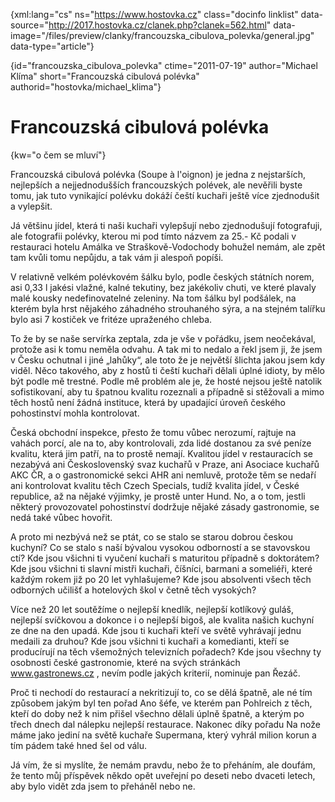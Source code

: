 
{xml:lang="cs" ns="https://www.hostovka.cz" class="docinfo linklist" data-source="http://2017.hostovka.cz/clanek.php?clanek=562.html" data-image="/files/preview/clanky/francouzska\_cibulova\_polevka/general.jpg" data-type="article"}

{id="francouzska\_cibulova\_polevka" ctime="2011-07-19" author="Michael Klíma" short="Francouzská cibulová polévka" authorid="hostovka/michael_klima"}

# Francouzská cibulová polévka

<!-- generated attribute kw by user_udpatekw.sh on 2019-04-16, do not edit -->

{kw="o čem se mluví"}

Francouzská cibulová polévka (Soupe à l'oignon) je jedna z nejstarších, nejlepších a nejjednodušších francouzských polévek, ale nevěřili byste tomu, jak tuto vynikající polévku dokáží čeští kuchaři ještě více zjednodušit a vylepšit.

Já většinu jídel, která ti naši kuchaři vylepšují nebo zjednodušují fotografuji, ale fotografii polévky, kterou mi pod tímto názvem za 25.- Kč podali v restauraci hotelu Amálka ve Straškově-Vodochody bohužel nemám, ale zpět tam kvůli tomu nepůjdu, a tak vám ji alespoň popíši.

V relativně velkém polévkovém šálku bylo, podle českých státních norem, asi 0,33 l jakési vlažné, kalné tekutiny, bez jakékoliv chuti, ve které plavaly malé kousky nedefinovatelné zeleniny. Na tom šálku byl podšálek, na kterém byla hrst nějakého záhadného strouhaného sýra, a na stejném talířku bylo asi 7 kostiček ve fritéze upraženého chleba.

To že by se naše servírka zeptala, zda je vše v pořádku, jsem neočekával, protože asi k tomu neměla odvahu. A tak mi to nedalo a řekl jsem ji, že jsem v Česku ochutnal i jiné „lahůky“, ale toto že je největší šlichta jakou jsem kdy viděl. Něco takového, aby z hostů ti čeští kuchaři dělali úplné idioty, by mělo být podle mě trestné. Podle mě problém ale je, že hosté nejsou ještě natolik sofistikovaní, aby tu špatnou kvalitu rozeznali a případně si stěžovali a mimo těch hostů není žádná instituce, která by upadající úroveň českého pohostinství mohla kontrolovat.

Česká obchodní inspekce, přesto že tomu vůbec nerozumí, rajtuje na vahách porcí, ale na to, aby kontrolovali, zda lidé dostanou za své peníze kvalitu, která jim patří, na to prostě nemají. Kvalitou jídel v restauracích se nezabývá ani Československý svaz kuchařů v Praze, ani Asociace kuchařů AKC ČR, a o gastronomické sekci AHR ani nemluvě, protože těm se nedaří ani kontrolovat kvalitu těch Czech Specials, tudíž kvalita jídel, v České republice, až na nějaké výjimky, je prostě unter Hund. No, a o tom, jestli některý provozovatel pohostinství dodržuje nějaké zásady gastronomie, se nedá také vůbec hovořit.

A proto mi nezbývá než se ptát, co se stalo se starou dobrou českou kuchyní? Co se stalo s naší bývalou vysokou odborností a se stavovskou ctí? Kde jsou všichni ti vyučení kuchaři s maturitou případně s doktorátem? Kde jsou všichni ti slavní mistři kuchaři, číšníci, barmani a someliéři, které každým rokem již po 20 let vyhlašujeme? Kde jsou absolventi všech těch odborných učilišť a hotelových škol v četně těch vysokých?

Více než 20 let soutěžíme o nejlepší knedlík, nejlepší kotlíkový guláš, nejlepší svíčkovou a dokonce i o nejlepší bigoš, ale kvalita našich kuchyní ze dne na den upadá. Kde jsou ti kuchaři kteří ve světě vyhrávají jednu medaili za druhou? Kde jsou všichni ti kuchaři a komedianti, kteří se producírují na těch všemožných televizních pořadech? Kde jsou všechny ty osobnosti české gastronomie, které na svých stránkách www.gastronews.cz , nevím podle jakých kriterií, nominuje pan Řezáč.

Proč ti nechodí do restaurací a nekritizují to, co se dělá špatně, ale né tím způsobem jakým byl ten pořad Ano šéfe, ve kterém pan Pohlreich z těch, kteří do doby než k nim přišel všechno dělali úplně špatně, a kterým po třech dnech dal nálepku nejlepší restaurace. Nakonec díky pořadu Na nože máme jako jediní na světě kuchaře Supermana, který vyhrál milion korun a tím pádem také hned šel od válu.

Já vím, že si myslíte, že nemám pravdu, nebo že to přeháním, ale doufám, že tento můj příspěvek někdo opět uveřejní po deseti nebo dvaceti letech, aby bylo vidět zda jsem to přeháněl nebo ne.

